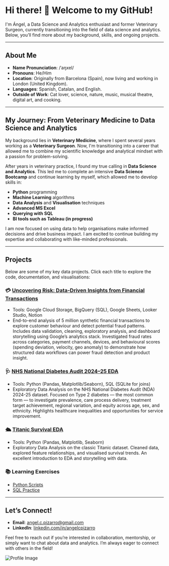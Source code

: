 # Hi there! 👋 Welcome to my GitHub!

I'm Ángel, a Data Science and Analytics enthusiast and former Veterinary Surgeon, currently transitioning into the field of data science and analytics. Below, you’ll find more about my background, skills, and ongoing projects.

---

## About Me

- **Name Pronunciation**: /ˈaŋxel/
- **Pronouns**: He/Him
- **Location**: Originally from Barcelona (Spain), now living and working in London (United Kingdom).
- **Languages**: Spanish, Catalan, and English.
- **Outside of Work**: Cat lover, science, nature, music, musical theatre, digital art, and cooking.

---

## My Journey: From Veterinary Medicine to Data Science and Analytics

My background lies in **Veterinary Medicine**, where I spent several years working as a **Veterinary Surgeon**. Now, I'm transitioning into a career that allowed me to combine my scientific knowledge and analytical mindset with a passion for problem-solving.

After years in veterinary practice, I found my true calling in **Data Science and Analytics**. This led me to complete an intensive **Data Science Bootcamp** and continue learning by myself, which allowed me to develop skills in:

- **Python** programming
- **Machine Learning** algorithms
- **Data Analysis** and **Visualisation** techniques
- **Advanced MS Excel**
- **Querying with SQL**
- **BI tools such as Tableau (in progress)**

I am now focused on using data to help organisations make informed decisions and drive business impact. I am excited to continue building my expertise and collaborating with like-minded professionals.

---

## Projects

Below are some of my key data projects. Click each title to explore the code, documentation, and visualisations:

### 💳 [Uncovering Risk: Data-Driven Insights from Financial Transactions](https://github.com/angelcpizarro/financial-transactions-and-fraud-detection)
- Tools: Google Cloud Storage, BigQuery (SQL), Google Sheets, Looker Studio, Notion
- End-to-end analysis of 5 million synthetic financial transactions to explore customer behaviour and detect potential fraud patterns.
  Includes data validation, cleaning, exploratory analysis, and dashboard storytelling using Google’s analytics stack.
  Investigated fraud rates across categories, payment channels, devices, and behavioural scores (spending deviation, velocity, geo anomaly) to demonstrate how structured data workflows can power fraud detection and product insight.

### 🩺 [NHS National Diabetes Audit 2024–25 EDA](https://github.com/angelcpizarro/diabetes-nda-2024-25-eda)
- Tools: Python (Pandas, Matplotlib/Seaborn), SQL (SQLite for joins)
- Exploratory Data Analysis on the NHS National Diabetes Audit (NDA) 2024-25 dataset. Focused on Type 2 diabetes — the most common form — to investigate prevalence, care process delivery, treatment target achievement, regional variation, and equity across age, sex, and ethnicity. Highlights healthcare inequalities and opportunities for service improvement.

### 🛳️ [Titanic Survival EDA](https://github.com/angelcpizarro/titanic-eda)
- Tools: Python (Pandas, Matplotlib, Seaborn)
- Exploratory Data Analysis on the classic Titanic dataset. Cleaned data, explored feature relationships, and visualised survival trends. An excellent introduction to EDA and storytelling with data.

### 📚 Learning Exercises

- [Python Scripts](https://github.com/angelcpizarro/python-projects)
- [SQL Practice](https://github.com/angelcpizarro/sql-projects)

---

## Let’s Connect!

- **Email**: [angel.c.pizarro@gmail.com](mailto:angel.c.pizarro@gmail.com)
- **LinkedIn**: [linkedin.com/in/angelcpizarro](https://www.linkedin.com/in/angelcpizarro/)
  
Feel free to reach out if you’re interested in collaboration, mentorship, or simply want to chat about data and analytics. I’m always eager to connect with others in the field!

![Profile Image](https://github.com/angelcpizarro/angelcpizarro/assets/163421573/35aaab71-816c-4bc4-8514-bb553dc27312)
